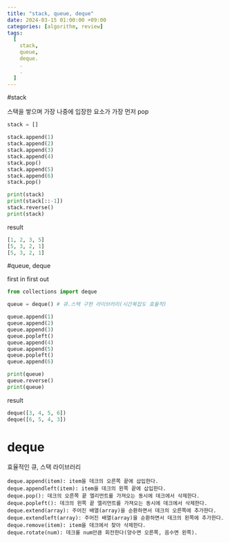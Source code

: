 ```yaml
---
title: "stack, queue, deque"
date: 2024-03-15 01:00:00 +09:00
categories: [algorithm, review]
tags:
  [
    stack,
    queue,
    deque.
    .
    .
  ]
---
```


#stack

스택을 쌓으며 가장 나중에 입장한 요소가 가장 먼저 pop

```Python
stack = []

stack.append(1)
stack.append(2)
stack.append(3)
stack.append(4)
stack.pop()
stack.append(5)
stack.append(6)
stack.pop()

print(stack)
print(stack[::-1])
stack.reverse()
print(stack)
```

result

```Python
[1, 2, 3, 5]
[5, 3, 2, 1]
[5, 3, 2, 1]
```

#queue, deque

first in first out

```Python
from collections import deque

queue = deque() # 큐.스택 구현 라이브러리(시간복잡도 효율적)

queue.append(1)
queue.append(2)
queue.append(3)
queue.popleft()
queue.append(4)
queue.append(5)
queue.popleft()
queue.append(6)

print(queue)
queue.reverse()
print(queue)
```
result
```Python
deque([3, 4, 5, 6])
deque([6, 5, 4, 3])
```

# deque

효율적인 큐, 스택 라이브러리

```text
deque.append(item): item을 데크의 오른쪽 끝에 삽입한다.
deque.appendleft(item): item을 데크의 왼쪽 끝에 삽입한다.
deque.pop(): 데크의 오른쪽 끝 엘리먼트를 가져오는 동시에 데크에서 삭제한다.
deque.popleft(): 데크의 왼쪽 끝 엘리먼트를 가져오는 동시에 데크에서 삭제한다.
deque.extend(array): 주어진 배열(array)을 순환하면서 데크의 오른쪽에 추가한다.
deque.extendleft(array): 주어진 배열(array)을 순환하면서 데크의 왼쪽에 추가한다.
deque.remove(item): item을 데크에서 찾아 삭제한다.
deque.rotate(num): 데크를 num만큼 회전한다(양수면 오른쪽, 음수면 왼쪽).
```

